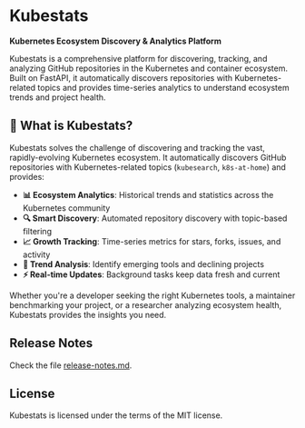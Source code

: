 # Kubestats

**Kubernetes Ecosystem Discovery & Analytics Platform**

Kubestats is a comprehensive platform for discovering, tracking, and analyzing GitHub repositories in the Kubernetes and container ecosystem. Built on FastAPI, it automatically discovers repositories with Kubernetes-related topics and provides time-series analytics to understand ecosystem trends and project health.

## 🎯 What is Kubestats?

Kubestats solves the challenge of discovering and tracking the vast, rapidly-evolving Kubernetes ecosystem. It automatically discovers GitHub repositories with Kubernetes-related topics (`kubesearch`, `k8s-at-home`) and provides:

- **📊 Ecosystem Analytics**: Historical trends and statistics across the Kubernetes community
- **🔍 Smart Discovery**: Automated repository discovery with topic-based filtering  
- **📈 Growth Tracking**: Time-series metrics for stars, forks, issues, and activity
- **🔬 Trend Analysis**: Identify emerging tools and declining projects
- **⚡ Real-time Updates**: Background tasks keep data fresh and current

Whether you're a developer seeking the right Kubernetes tools, a maintainer benchmarking your project, or a researcher analyzing ecosystem health, Kubestats provides the insights you need.

## Release Notes

Check the file [release-notes.md](./release-notes.md).

## License

Kubestats is licensed under the terms of the MIT license.
